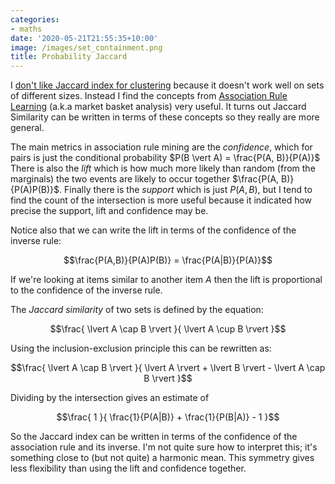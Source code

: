 ```yaml
---
categories:
- maths
date: '2020-05-21T21:55:35+10:00'
image: /images/set_containment.png
title: Probability Jaccard
---
```


I [don't like Jaccard index for clustering](/jaccard-containment) because it doesn't work well on sets of different sizes.
Instead I find the concepts from [Association Rule Learning](https://en.wikipedia.org/wiki/Association_rule_learning) (a.k.a market basket analysis) very useful.
It turns out Jaccard Similarity can be written in terms of these concepts so they really are more general.

The main metrics in association rule mining are the *confidence*, which for pairs is just the conditional probability $P(B \vert A) = \frac{P(A, B)}{P(A)}$
There is also the *lift* which is how much more likely than random (from the marginals) the two events are likely to occur together $\frac{P(A, B)}{P(A)P(B)}$.
Finally there is the *support* which is just $P(A, B)$, but I tend to find the count of the intersection is more useful because it indicated how precise the support, lift and confidence may be.


Notice also that we can write the lift in terms of the confidence of the inverse rule:

$$\frac{P(A,B)}{P(A)P(B)} = \frac{P(A|B)}{P(A)}$$

If we're looking at items similar to another item *A* then the lift is proportional to the confidence of the inverse rule.

The *Jaccard similarity* of two sets is defined by the equation:

$$\frac{ \lvert A \cap B \rvert }{ \lvert A \cup B \rvert }$$

Using the inclusion-exclusion principle this can be rewritten as:

$$\frac{ \lvert A \cap B \rvert }{ \lvert A \rvert + \lvert B \rvert - \lvert A \cap B \rvert }$$

Dividing by the intersection gives an estimate of

$$\frac{ 1 }{ \frac{1}{P(A|B)} + \frac{1}{P(B|A)} - 1 }$$

So the Jaccard index can be written in terms of the confidence of the association rule and its inverse.
I'm not quite sure how to interpret this; it's something close to (but not quite) a harmonic mean.
This symmetry gives less flexibility than using the lift and confidence together.

